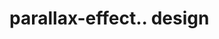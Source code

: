 # parallax-effect.. design                                                                                                                                                                                                                                                                                                                                                                    
                                     

